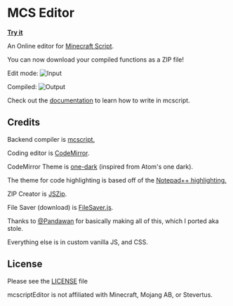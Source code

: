 # MCS Editor
**[Try it](https://coolsa.github.io/mcscriptEditor/)**

An Online editor for [Minecraft Script](https://github.com/PandawanFr/mcs).

You can now download your compiled functions as a ZIP file!

Edit mode:
![Input](http://i.imgur.com/R55F6D0.png)

Compiled:
![Output](http://i.imgur.com/iawn4zC.png)


Check out the [documentation](https://github.com/Stevertus/mcscript/blob/master/README.md) to learn how to write in mcscript.


## Credits

Backend compiler is [mcscript.](https://github.com/Stevertus/mcscript/)

Coding editor is [CodeMirror](https://codemirror.net/).

CodeMirror Theme is [one-dark](https://github.com/Aerobird98/codemirror-one-dark-theme) (inspired from Atom's one dark).

The theme for code highlighting is based off of the [Notepad++ highlighting.](https://github.com/Stevertus/mcscript/blob/master/Nodepad%2B%2B%20Highlighter.xml)

ZIP Creator is [JSZip](https://stuk.github.io/jszip/).

File Saver (download) is [FileSaver.js](https://github.com/eligrey/FileSaver.js/).

Thanks to [@Pandawan](https://github.com/Pandawan) for basically making all of this, which I ported aka stole.

Everything else is in custom vanilla JS, and CSS.

## License
Please see the [LICENSE](https://github.com/coolsa/mcscriptEditor/blob/master/LICENSE) file

mcscriptEditor is not affiliated with Minecraft, Mojang AB, or Stevertus.
